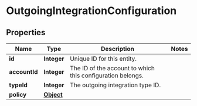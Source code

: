 

# OutgoingIntegrationConfiguration

## Properties

Name | Type | Description | Notes
------------ | ------------- | ------------- | -------------
**id** | **Integer** | Unique ID for this entity. | 
**accountId** | **Integer** | The ID of the account to which this configuration belongs. | 
**typeId** | **Integer** | The outgoing integration type ID. | 
**policy** | [**Object**](.md) |  | 



